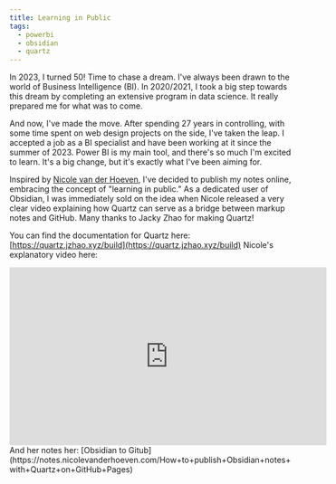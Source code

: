 ```yaml
---
title: Learning in Public
tags:
  - powerbi
  - obsidian
  - quartz
---
```

In 2023, I turned 50! Time to chase a dream. I've always been drawn to the world of Business Intelligence (BI). In 2020/2021, I took a big step towards this dream by completing an extensive program in data science. It really prepared me for what was to come.

And now, I've made the move. After spending 27 years in controlling, with some time spent on web design projects on the side, I've taken the leap. I accepted a job as a BI specialist and have been working at it  since the summer of 2023. Power BI is my main tool, and there's so much I'm excited to learn. It's a big change, but it's exactly what I've been aiming for. 

Inspired by [Nicole van der Hoeven](https://nicolevanderhoeven.com/), I've decided to publish my notes online, embracing the concept of "learning in public." As a dedicated user of Obsidian, I was immediately sold on the idea when Nicole released a very clear video explaining how Quartz can serve as a bridge between markup notes and GitHub. Many thanks to Jacky Zhao for making Quartz!

You can find the documentation for Quartz here: [https://quartz.jzhao.xyz/build](https://quartz.jzhao.xyz/build) 
Nicole's explanatory video here:
<iframe width="560" height="315" src="https://www.youtube.com/embed/6s6DT1yN4dw?si=v9tMCpEuXDseMkHD" title="YouTube video player" frameborder="0" allow="accelerometer; autoplay; clipboard-write; encrypted-media; gyroscope; picture-in-picture; web-share" allowfullscreen></iframe>
And her notes her: [Obsidian to Gitub](https://notes.nicolevanderhoeven.com/How+to+publish+Obsidian+notes+with+Quartz+on+GitHub+Pages)

